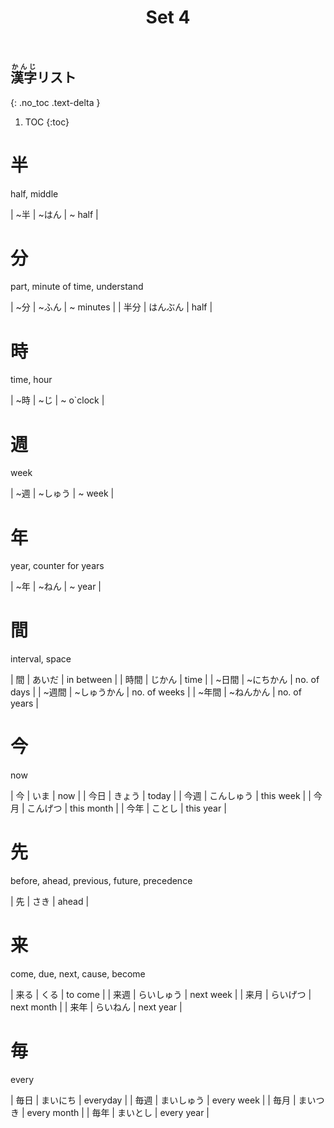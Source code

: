 ﻿---
layout: default
title: Set 4
parent: N5 Kanji List
grand_parent: <ruby>漢字<rt>かんじ</rt></ruby> Kanji
nav_order: 4
---

## <ruby>漢字<rt>かんじ</rt></ruby>リスト
{: .no_toc .text-delta }

1. TOC
{:toc}

# 半
half, middle

| ~半  | ~はん  | ~ half |

# 分
part, minute of time, understand

| ~分 | ~ふん  | ~ minutes |
| 半分 | はんぶん | half      |

# 時
time, hour

| ~時 | ~じ   | ~ o`clock |

# 週
week

| ~週 | ~しゅう | ~ week    |


# 年
year, counter for years

| ~年 | ~ねん  | ~ year |


# 間
interval, space

| 間   | あいだ    | in between   |
| 時間  | じかん    | time         |
| ~日間 | ~にちかん  | no. of days  |
| ~週間 | ~しゅうかん | no. of weeks |
| ~年間 | ~ねんかん  | no. of years |

# 今
now

| 今   | いま    | now          |
| 今日  | きょう   | today        |
| 今週  | こんしゅう | this week    |
| 今月  | こんげつ  | this month   |
| 今年  | ことし   | this year    |

# 先
before, ahead, previous, future, precedence

| 先  | さき  | ahead     |

# 来
come, due, next, cause, become

| 来る | くる    | to come    |
| 来週 | らいしゅう | next week  |
| 来月 | らいげつ  | next month |
| 来年 | らいねん  | next year   |

# 毎
every

| 毎日 | まいにち  | everyday    |
| 毎週 | まいしゅう | every week  |
| 毎月 | まいつき  | every month |
| 毎年 | まいとし  | every year  |

